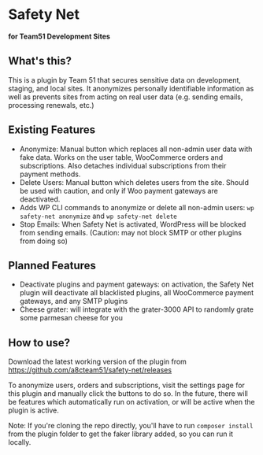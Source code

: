 # Safety Net

**for Team51 Development Sites**

## What's this?
This is a plugin by Team 51 that secures sensitive data on development, staging, and local sites. It anonymizes personally identifiable information as well as prevents sites from acting on real user data (e.g. sending emails, processing renewals, etc.)


## Existing Features
- Anonymize: Manual button which replaces all non-admin user data with fake data. Works on the user table, WooCommerce orders and subscriptions. Also detaches individual subscriptions from their payment methods.
- Delete Users: Manual button which deletes users from the site. Should be used with caution, and only if Woo payment gateways are deactivated.
- Adds WP CLI commands to anonymize or delete all non-admin users: `wp safety-net anonymize` and `wp safety-net delete`
- Stop Emails: When Safety Net is activated, WordPress will be blocked from sending emails. (Caution: may not block SMTP or other plugins from doing so)

## Planned Features
- Deactivate plugins and payment gateways: on activation, the Safety Net plugin will deactivate all blacklisted plugins, all WooCommerce payment gateways, and any SMTP plugins
- Cheese grater: will integrate with the grater-3000 API to randomly grate some parmesan cheese for you

## How to use?
Download the latest working version of the plugin from https://github.com/a8cteam51/safety-net/releases

To anonymize users, orders and subscriptions, visit the settings page for this plugin and manually click the buttons to do so. In the future, there will be features which automatically run on activation, or will be active when the plugin is active.

Note: If you're cloning the repo directly, you'll have to run `composer install` from the plugin folder to get the faker library added, so you can run it locally.
